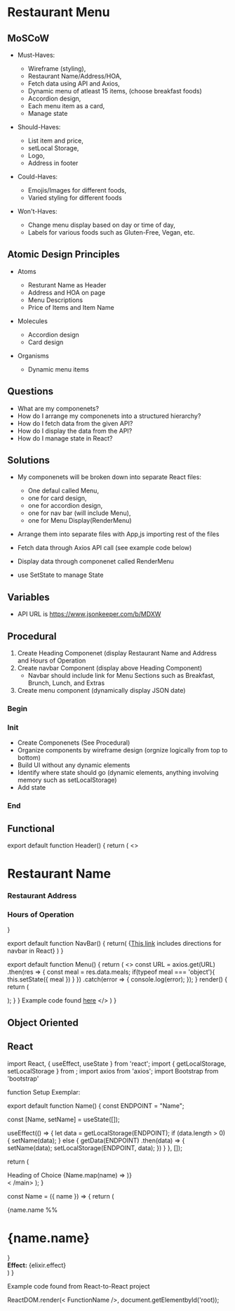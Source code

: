 # Restaurant Menu

## MoSCoW
- Must-Haves:
   - Wireframe (styling),
   - Restaurant Name/Address/HOA,
   - Fetch data using API and Axios, 
   - Dynamic menu of atleast 15 items, (choose breakfast foods)
   - Accordion design,
   - Each menu item as a card,
   - Manage state

- Should-Haves:
   - List item and price,
   - setLocal Storage, 
   - Logo,
   - Address in footer
 
   
- Could-Haves:
   - Emojis/Images for different foods,
   - Varied styling for different foods

- Won't-Haves:
   - Change menu display based on day or time of day,
   - Labels for various foods such as Gluten-Free, Vegan, etc.


## Atomic Design Principles
- Atoms
    * Resturant Name as Header
    * Address and HOA on page
    * Menu Descriptions
    * Price of Items and Item Name
      
- Molecules
    * Accordion design
    * Card design
      
- Organisms
    * Dynamic menu items

## Questions
  - What are my componenets?
  - How do I arrange my componenets into a structured hierarchy?
  - How do I fetch data from the given API?
  - How do I display the data from the API?
  - How do I manage state in React?


## Solutions
- My componenets will be broken down into separate React files:
  * One defaul called Menu,
  * one for card design,
  * one for accordion design,
  * one for nav bar (will include Menu),
  * one for Menu Display(RenderMenu)
 
    
- Arrange them into separate files with App,js importing rest of the files
- Fetch data through Axios API call (see example code below)
- Display data through componenet called RenderMenu
- use SetState to manage State

## Variables
- API URL is https://www.jsonkeeper.com/b/MDXW 

## Procedural


1. Create Heading Componenet (display Restaurant Name and Address and Hours of Operation
2. Create navbar Component (display above Heading Component)
      * Navbar should include link for Menu Sections such as Breakfast, Brunch, Lunch, and Extras
3. Create menu component (dynamically display JSON date)


### Begin
### Init
- Create Componenets (See Procedural)
- Organize components by wireframe design (orgnize logically from top to bottom)
- Build UI without any dynamic elements
- Identify where state should go (dynamic elements, anything involving memory such as setLocalStorage)
- Add state

### End

## Functional
export default function Header() {
return (
<>
   <h1>Restaurant Name</h1>
   <h3>Restaurant Address</h3>
   <h3>Hours of Operation</h3>
</>
}


export default function NavBar() {
   return(
   {[This link](https://retool.com/blog/building-a-react-navbar/) includes directions for navbar in React}
   )
}

export default function Menu() {
   return (
   <>
    const URL = 
    axios.get(URL)
      .then(res => {
        const meal = res.data.meals;
        if(typeof meal === 'object'){
          this.setState({ meal })
        }
      })
      .catch(error => {
        console.log(error);
      });
}
render() {
    return (
      <div className="App">
      </div>
    );
  }
}
Example code found [here](https://medium.com/@prezshaikh/build-a-food-listing-app-with-reactjs-d1471d9ef866)
   </>
   )
}


## Object Oriented

## React 
import React, { useEffect, useState } from 'react';
import { getLocalStorage, setLocalStorage } from ;
import axios from 'axios';
import Bootstrap from 'bootstrap'

function Setup Exemplar:

export default function Name() {
const ENDPOINT = "Name";

const [Name, setName] = useState([]);

useEffect(() => {
    let data = getLocalStorage(ENDPOINT);
    if (data.length > 0) {
    setName(data);
    } else {
      getData(ENDPOINT)
        .then(data) => {
          setName(data);
          setLocalStorage(ENDPOINT, data);
        })
    }
  }, []);

  return (
  <main style={{}} className="chosenName">
    <div className = "bootstrap layout"
      <h1> Heading of Choice</h1>
      {Name.map(name) => <Name key= {key.id} name = {name} />)}
      </div>
    < /main>
  );
}


const Name = ({ name }) => {
  return (
    <div className="bootstrap styling">
      <div className = "card-body">
        {name.name %% <h1 className = 'card-title'>{name.name}</h1>}
                <div><strong>Effect:</strong> {elixir.effect}</div>
      </div>
    </div>
  )
}

Example code found from React-to-React project

ReactDOM.render(< FunctionName />, document.getElementbyId('root));
      
